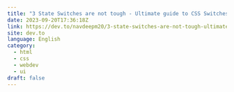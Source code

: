 ```yaml
---
title: "3 State Switches are not tough - Ultimate guide to CSS Switches using CSS only"
date: 2023-09-20T17:36:18Z
link: https://dev.to/navdeepm20/3-state-switches-are-not-tough-ultimate-guide-to-css-switches-using-css-only-1gja?utm_medium=RSS&utm_source=news.12bit.vn
site: dev.to
language: English
category:
  - html
  - css
  - webdev
  - ui
draft: false
---
```

